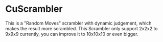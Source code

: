 # CuScrambler
This is a "Random Moves" scrambler with dynamic judgement, which makes the result more scrambled. This Scrambler only support 2x2x2 to 9x9x9 currently, you can improve it to 10x10x10 or even bigger.

